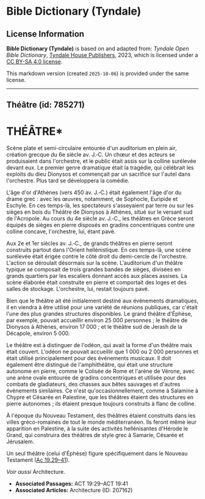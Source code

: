 # Bible Dictionary (Tyndale)

## License Information

**Bible Dictionary (Tyndale)** is based on and adapted from: _Tyndale Open Bible Dictionary_, [Tyndale House Publishers](https://tyndaleopenresources.com/), 2023, which is licensed under a [CC BY-SA 4.0 license](https://creativecommons.org/licenses/by-sa/4.0/legalcode.en).

This markdown version (created `2025-10-06`) is provided under the same license.



--------------------------------

## Théâtre (id: 785271)

THÉÂTRE\*
=========

Scène plate et semi\-circulaire entourée d'un auditorium en plein air, création grecque du 6e siècle av. J.‑C. Un chœur et des acteurs se produisaient dans l'orchestre, et le public était assis sur la colline surélevée devant eux. Le premier genre dramatique était la tragédie, qui célébrait les exploits du dieu Dionysos et commençait par un sacrifice sur l'autel dans l'orchestre. Plus tard se développera la comédie.

L'âge d'or d'Athènes (vers 450 av. J.‑C.) était également l'âge d'or du drame grec : avec les œuvres, notamment, de Sophocle, Euripide et Eschyle. En ces temps\-là, les spectateurs s'asseyaient par terre ou sur les sièges en bois du Théâtre de Dionysos à Athènes, situé sur le versant sud de l'Acropole. Au cours du 4e siècle av. J.‑C., les théâtres en Grèce seront équipés de sièges en pierre disposés en gradins concentriques contre une colline concave, l'orchestre, lui, étant pavé.

Aux 2e et 1er siècles av. J.‑C., de grands théâtres en pierre seront construits partout dans l'Orient hellénistique. En ces temps\-là, une scène surélevée était érigée contre le côté droit du demi\-cercle de l'orchestre. L'action se déroulait désormais sur la scène. L'auditorium d'un théâtre typique se composait de trois grandes bandes de sièges, divisées en grands quartiers par les escaliers donnant accès aux places assises. La scène élaborée était construite en pierre et comportait des loges et des salles de stockage. L'orchestre, lui, restait toujours pavé.

Bien que le théâtre ait été initialement destiné aux événements dramatiques, il en viendra à être utilisé pour une variété de réunions publiques, car c'était l'une des plus grandes structures disponibles. Le grand théâtre d'Éphèse, par exemple, pouvait accueillir environ 25 000 personnes ; le théâtre de Dionysos à Athènes, environ 17 000 ; et le théâtre sud de Jerash de la Décapole, environ 5 000\.

Le théâtre est à distinguer de l'odéon, qui avait la forme d'un théâtre mais était couvert. L'odéon ne pouvait accueillir que 1 000 ou 2 000 personnes et était utilisé principalement pour des événements musicaux. Il doit également être distingué de l'amphithéâtre, qui était une structure autonome en pierre, comme le Colisée de Rome et l'arène de Vérone, avec une arène ovale entourée de gradins concentriques et utilisée pour des combats de gladiateurs, des chasses aux bêtes sauvages et d'autres événements similaires. Ce n'est qu'occasionnellement, comme à Salamine à Chypre et Césarée en Palestine, que les théâtres étaient des structures en pierre autonomes ; ils étaient presque toujours construits à flanc de colline.

À l'époque du Nouveau Testament, des théâtres étaient construits dans les villes gréco\-romaines de tout le monde méditerranéen. Ils feront même leur apparition en Palestine, à la suite des activités hellénisantes d'Hérode le Grand, qui construira des théâtres de style grec à Samarie, Césarée et Jérusalem.

Un seul théâtre (celui d'Éphèse) figure spécifiquement dans le Nouveau Testament ([Ac 19\.29–41](https://ref.ly/Acts19:29-Acts19:41)).

*Voir aussi* Architecture.

* **Associated Passages:** ACT 19:29–ACT 19:41
* **Associated Articles:** Architecture (ID: 207162)

